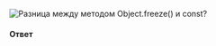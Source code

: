 ![Разница между методом `Object.freeze()` и `const`?](https://youtu.be/nvktMVFM0_M?t=429)

#### Ответ